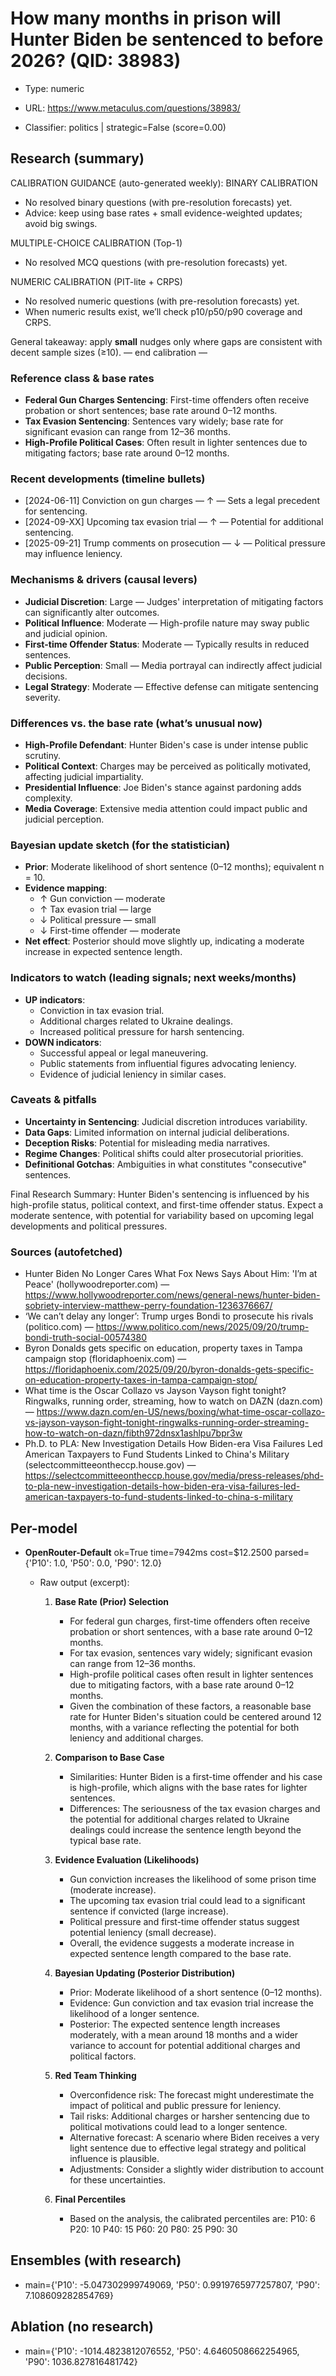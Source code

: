 # How many months in prison will Hunter Biden be sentenced to before 2026? (QID: 38983)

- Type: numeric

- URL: https://www.metaculus.com/questions/38983/

- Classifier: politics | strategic=False (score=0.00)

## Research (summary)

CALIBRATION GUIDANCE (auto-generated weekly):
BINARY CALIBRATION
- No resolved binary questions (with pre-resolution forecasts) yet.
- Advice: keep using base rates + small evidence-weighted updates; avoid big swings.

MULTIPLE-CHOICE CALIBRATION (Top-1)
- No resolved MCQ questions (with pre-resolution forecasts) yet.

NUMERIC CALIBRATION (PIT-lite + CRPS)
- No resolved numeric questions (with pre-resolution forecasts) yet.
- When numeric results exist, we’ll check p10/p50/p90 coverage and CRPS.

General takeaway: apply **small** nudges only where gaps are consistent with decent sample sizes (≥10).
— end calibration —

### Reference class & base rates
- **Federal Gun Charges Sentencing**: First-time offenders often receive probation or short sentences; base rate around 0–12 months.
- **Tax Evasion Sentencing**: Sentences vary widely; base rate for significant evasion can range from 12–36 months.
- **High-Profile Political Cases**: Often result in lighter sentences due to mitigating factors; base rate around 0–12 months.

### Recent developments (timeline bullets)
- [2024-06-11] Conviction on gun charges — ↑ — Sets a legal precedent for sentencing.
- [2024-09-XX] Upcoming tax evasion trial — ↑ — Potential for additional sentencing.
- [2025-09-21] Trump comments on prosecution — ↓ — Political pressure may influence leniency.

### Mechanisms & drivers (causal levers)
- **Judicial Discretion**: Large — Judges' interpretation of mitigating factors can significantly alter outcomes.
- **Political Influence**: Moderate — High-profile nature may sway public and judicial opinion.
- **First-time Offender Status**: Moderate — Typically results in reduced sentences.
- **Public Perception**: Small — Media portrayal can indirectly affect judicial decisions.
- **Legal Strategy**: Moderate — Effective defense can mitigate sentencing severity.

### Differences vs. the base rate (what’s unusual now)
- **High-Profile Defendant**: Hunter Biden's case is under intense public scrutiny.
- **Political Context**: Charges may be perceived as politically motivated, affecting judicial impartiality.
- **Presidential Influence**: Joe Biden's stance against pardoning adds complexity.
- **Media Coverage**: Extensive media attention could impact public and judicial perception.

### Bayesian update sketch (for the statistician)
- **Prior**: Moderate likelihood of short sentence (0–12 months); equivalent n = 10.
- **Evidence mapping**:
  - ↑ Gun conviction — moderate
  - ↑ Tax evasion trial — large
  - ↓ Political pressure — small
  - ↓ First-time offender — moderate
- **Net effect**: Posterior should move slightly up, indicating a moderate increase in expected sentence length.

### Indicators to watch (leading signals; next weeks/months)
- **UP indicators**:
  - Conviction in tax evasion trial.
  - Additional charges related to Ukraine dealings.
  - Increased political pressure for harsh sentencing.
- **DOWN indicators**:
  - Successful appeal or legal maneuvering.
  - Public statements from influential figures advocating leniency.
  - Evidence of judicial leniency in similar cases.

### Caveats & pitfalls
- **Uncertainty in Sentencing**: Judicial discretion introduces variability.
- **Data Gaps**: Limited information on internal judicial deliberations.
- **Deception Risks**: Potential for misleading media narratives.
- **Regime Changes**: Political shifts could alter prosecutorial priorities.
- **Definitional Gotchas**: Ambiguities in what constitutes "consecutive" sentences.

Final Research Summary: Hunter Biden's sentencing is influenced by his high-profile status, political context, and first-time offender status. Expect a moderate sentence, with potential for variability based on upcoming legal developments and political pressures.

### Sources (autofetched)
- Hunter Biden No Longer Cares What Fox News Says About Him: 'I’m at Peace' (hollywoodreporter.com) — https://www.hollywoodreporter.com/news/general-news/hunter-biden-sobriety-interview-matthew-perry-foundation-1236376667/
- ‘We can’t delay any longer’: Trump urges Bondi to prosecute his rivals (politico.com) — https://www.politico.com/news/2025/09/20/trump-bondi-truth-social-00574380
- Byron Donalds gets specific on education, property taxes in Tampa campaign stop (floridaphoenix.com) — https://floridaphoenix.com/2025/09/20/byron-donalds-gets-specific-on-education-property-taxes-in-tampa-campaign-stop/
- What time is the Oscar Collazo vs Jayson Vayson fight tonight? Ringwalks, running order, streaming, how to watch on DAZN (dazn.com) — https://www.dazn.com/en-US/news/boxing/what-time-oscar-collazo-vs-jayson-vayson-fight-tonight-ringwalks-running-order-streaming-how-to-watch-on-dazn/fibth972dnsx1ashlpu7bpr3w
- Ph.D. to PLA: New Investigation Details How Biden-era Visa Failures Led American Taxpayers to Fund Students Linked to China's Military (selectcommitteeontheccp.house.gov) — https://selectcommitteeontheccp.house.gov/media/press-releases/phd-to-pla-new-investigation-details-how-biden-era-visa-failures-led-american-taxpayers-to-fund-students-linked-to-china-s-military

## Per-model

- **OpenRouter-Default** ok=True time=7942ms cost=$12.2500 parsed={'P10': 1.0, 'P50': 0.0, 'P90': 12.0}

  - Raw output (excerpt):

    1. **Base Rate (Prior) Selection**
       - For federal gun charges, first-time offenders often receive probation or short sentences, with a base rate around 0–12 months.
       - For tax evasion, sentences vary widely; significant evasion can range from 12–36 months.
       - High-profile political cases often result in lighter sentences due to mitigating factors, with a base rate around 0–12 months.
       - Given the combination of these factors, a reasonable base rate for Hunter Biden's situation could be centered around 12 months, with a variance reflecting the potential for both leniency and additional charges.
    
    2. **Comparison to Base Case**
       - Similarities: Hunter Biden is a first-time offender and his case is high-profile, which aligns with the base rates for lighter sentences.
       - Differences: The seriousness of the tax evasion charges and the potential for additional charges related to Ukraine dealings could increase the sentence length beyond the typical base rate.
    
    3. **Evidence Evaluation (Likelihoods)**
       - Gun conviction increases the likelihood of some prison time (moderate increase).
       - The upcoming tax evasion trial could lead to a significant sentence if convicted (large increase).
       - Political pressure and first-time offender status suggest potential leniency (small decrease).
       - Overall, the evidence suggests a moderate increase in expected sentence length compared to the base rate.
    
    4. **Bayesian Updating (Posterior Distribution)**
       - Prior: Moderate likelihood of a short sentence (0–12 months).
       - Evidence: Gun conviction and tax evasion trial increase the likelihood of a longer sentence.
       - Posterior: The expected sentence length increases moderately, with a mean around 18 months and a wider variance to account for potential additional charges and political factors.
    
    5. **Red Team Thinking**
       - Overconfidence risk: The forecast might underestimate the impact of political and public pressure for leniency.
       - Tail risks: Additional charges or harsher sentencing due to political motivations could lead to a longer sentence.
       - Alternative forecast: A scenario where Biden receives a very light sentence due to effective legal strategy and political influence is plausible.
       - Adjustments: Consider a slightly wider distribution to account for these uncertainties.
    
    6. **Final Percentiles**
       - Based on the analysis, the calibrated percentiles are:
    P10: 6
    P20: 10
    P40: 15
    P60: 20
    P80: 25
    P90: 30

## Ensembles (with research)

- main={'P10': -5.047302999749069, 'P50': 0.9919765977257807, 'P90': 7.108609282854769}

## Ablation (no research)

- main={'P10': -1014.4823812076552, 'P50': 4.6460508662254965, 'P90': 1036.827816481742}
